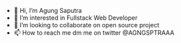 - 👋 Hi, I’m Agung Saputra
- 👀 I’m interested in Fullstack Web Developer
- 💞️ I’m looking to collaborate on open source project
- 📫 How to reach me dm me on twitter @AGNGSPTRAAA

<!---
Agung1606/Agung1606 is a ✨ special ✨ repository because its `README.md` (this file) appears on your GitHub profile.
You can click the Preview link to take a look at your changes.
--->
